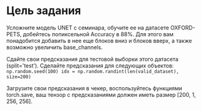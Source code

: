 # Цель задания
Усложните модель UNET с семинара, обучите ее на датасете OXFORD-PETS, добейтесь попиксельной Accuracy в 88%. Для этого вам понадобится добавить в нее еще блоков вниз и блоков вверх, а также возможно увеличить base_channels.

Сдайте свои предсказания для тестовой выборки этого датасета (split='test'). Сделайте предсказания для следующих объектов:
`
np.random.seed(100)
idx = np.random.randint(len(valid_dataset), size=200)
`

Загрузите свои предсказания в чекер, воспользуйтесь функциями torch.save, ваш тензор с предсказаниями должен иметь размер [200, 1, 256, 256].